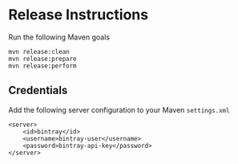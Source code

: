 Release Instructions
====================

Run the following Maven goals

```
mvn release:clean
mvn release:prepare
mvn release:perform
```

Credentials
-----------

Add the following server configuration to your Maven `settings.xml`

```
<server>
    <id>bintray</id>
    <username>bintray-user</username>
    <password>bintray-api-key</password>
</server>
```